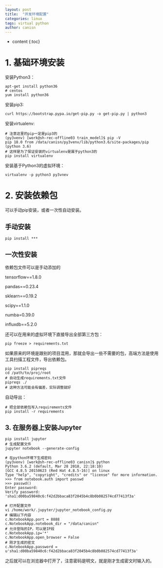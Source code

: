 ```yaml
---
layout: post
title:  "开发环境配置"
categories: linux
tags: virtual python
author: canisn
---
```


* content
{:toc}




# 1. 基础环境安装

安装Python3：

```shell
apt-get install python36
# centos
yum install python36
```

安装pip3:

```shell
curl https://bootstrap.pypa.io/get-pip.py -o get-pip.py | python3
```

安装virtualenv:

```shell
# 注意这里的pip一定是pip3的
(py3venv) [work@sh-rec-offline03 train_model]$ pip -V
pip 18.0 from /data/canisn/py3venv/lib/python3.6/site-packages/pip (python 3.6)
# 这样是为了保证安装的virtualenv是属于python3的
pip install virtualenv
```

安装基于Python3的虚拟环境：

```shell
virtualenv -p python3 py3vnev
```

# 2. 安装依赖包

可以手动pip安装，或者一次性自动安装。

## 手动安装

```shell
pip install ***
```

## 一次性安装

依赖包文件可以是手动添加的

tensorflow==1.8.0

pandas==0.23.4

sklearn==0.19.2

scipy==1.1.0

numba=0.39.0

influxdb==5.2.0

还可以在用来的虚拟环境下直接导出全部第三方包：

```shell
pip freeze > requirements.txt
```

如果原来的环境是跟别的项目混用，那就会导出一些不需要的包，高端方法是使用工具扫描工程文件，导出依赖包。

```shell
pip install pipreqs
cd /path/to/proj/root
# 自动生成requirements.txt文件
pipreqs ./
# 这种方法可能会有偏差，实际调整就好
```

自动导出：

```shell
# 把全部依赖包写入requirements文件
pip install -r requirements
```

## 3. 在服务器上安装**Jupyter**

```shell
pip install jupyter
# 生成配置文件
jupyter notebook --generate-config
```

```shell
# 在python环境下生成密码
(py3venv) [work@sh-rec-offline03 canisn]$ python
Python 3.6.2 (default, Mar 28 2018, 22:18:10)
[GCC 4.8.5 20150623 (Red Hat 4.8.5-16)] on linux
Type "help", "copyright", "credits" or "license" for more information.
>>> from notebook.auth import passwd
>>> passwd()
Enter password:
Verify password:
'sha1:d00ba59840c6:f42d2bbaca83f2045b4c8b0b082574cd77413f3a'
```

```shell
# 打开配置文件
vi /home/work/.jupyter/jupyter_notebook_config.py
# 编辑以下内容
c.NotebookApp.port = 8888
c.NotebookApp.notebook_dir = "/data/canisn"
# 允许登陆的IP，可以是IP段
c.NotebookApp.ip='*'
c.NotebookApp.open_browser = False
# 刚才生成的密文
c.NotebookApp.password = u'sha1:d00ba59840c6:f42d2bbaca83f2045b4c8b0b082574cd77413f3a'
```

之后就可以在浏览器中打开了，注意密码是明文，就是刚才生成密文时输入的。